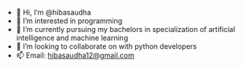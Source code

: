 - 👋 Hi, I’m @hibasaudha
- 👀 I’m interested in programming
- 🌱 I’m currently pursuing my bachelors in specialization of artificial intelligence and machine learning
- 💞️ I’m looking to collaborate on with python developers
- 📫 Email: hibasaudha12@gmail.com

<!---
hibasaudha/hibasaudha is a ✨ special ✨ repository because its `README.md` (this file) appears on your GitHub profile.
You can click the Preview link to take a look at your changes.
--->
